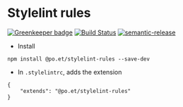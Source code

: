 # Stylelint rules

[![Greenkeeper badge](https://badges.greenkeeper.io/poetapp/stylelint-rules.svg)](https://greenkeeper.io/)
[![Build Status](https://travis-ci.org/poetapp/stylelint-rules.svg?branch=master)](https://travis-ci.org/poetapp/stylelint-rules)
[![semantic-release](https://img.shields.io/badge/%20%20%F0%9F%93%A6%F0%9F%9A%80-semantic--release-e10079.svg)](https://github.com/semantic-release/semantic-release)

- Install 

```
npm install @po.et/stylelint-rules --save-dev
```

- In  ```.stylelintrc```, adds the extension

```
{
    "extends": "@po.et/stylelint-rules"
}

```
